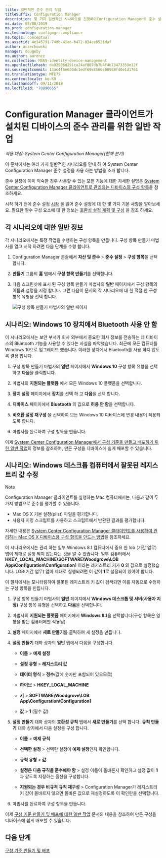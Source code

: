 ```yaml
---
title: 일반적인 준수 관리 작업
titleSuffix: Configuration Manager
description: 몇 가지 일반적인 시나리오를 진행하여Configuration Manager의 준수 설정에 대해 알아봅니다.
ms.date: 05/08/2019
ms.prod: configuration-manager
ms.technology: configmgr-compliance
ms.topic: conceptual
ms.assetid: 4e345791-74db-41ad-b472-024ce6521daf
author: aczechowski
manager: dougeby
ms.author: aaroncz
ms.collection: M365-identity-device-management
ms.openlocfilehash: da92506d291ca24af807db7b4f4b73473359e12f
ms.sourcegitcommit: 13ac4f5e600dc1edf69e8566e00968f40e1d1761
ms.translationtype: MTE75
ms.contentlocale: ko-KR
ms.lasthandoff: 09/11/2019
ms.locfileid: "70890655"
---
```

# <a name="common-tasks-for-managing-compliance-on-devices-with-the-configuration-manager-client"></a>Configuration Manager 클라이언트가 설치된 디바이스의 준수 관리를 위한 일반 작업

*적용 대상: System Center Configuration Manager(현재 분기)*

이 문서에서는 여러 가지 일반적인 시나리오를 안내 하 여 System Center Configuration Manager 준수 설정을 사용 하는 방법을 소개 합니다.  

 준수 설정에 이미 익숙한 경우 사용할 수 있는 모든 기능에 대한 자세한 설명은 [System Center Configuration Manager 클라이언트로 관리되는 디바이스의 구성 항목](../../compliance/deploy-use/create-configuration-items.md)을 참조하세요.  

 시작 하기 전에 준수 설정 [시작](../../compliance/get-started/get-started-with-compliance-settings.md) 을 읽어 준수 설정에 대 한 몇 가지 기본 사항을 알아보세요. 필요한 필수 구성 요소에 대 한 정보는 [호환성 설정 계획 및 구성](../../compliance/plan-design/plan-for-and-configure-compliance-settings.md) 을 참조 하세요.  

## <a name="general-information-for-each-scenario"></a>각 시나리오에 대한 일반 정보  
 각 시나리오에서는 특정 작업을 수행하는 구성 항목을 만듭니다. 구성 항목 만들기 마법사를 열고 시작 하려면 다음 단계를 수행 합니다.  

1.  Configuration Manager 콘솔에서 **자산 및 준수** > **준수 설정** > **구성 항목**을 선택합니다.  

1.  **만들기** 그룹의 **홈** 탭에서 **구성 항목 만들기**를 선택합니다.  

1.  다음 스크린샷에 표시 된 구성 항목 만들기 마법사의 **일반** 페이지에서 구성 항목의 이름과 설명을 지정 합니다. 그런 다음이 문서의 각 시나리오에 대 한 적절 한 구성 항목 유형을 선택 합니다.  

     ![구성 항목 만들기 마법사의 일반 페이지](/sccm/mdm/deploy-use/media/Compliance-Settings-Wizard---1.png)  

## <a name="scenario-disable-bluetooth-on-windows-10-devices"></a>시나리오: Windows 10 장치에서 Bluetooth 사용 안 함

 이 시나리오에서는 보안 부서가 회사 외부에서 중요한 회사 정보를 전송하는 데 디바이스의 Bluetooth 기능을 사용할 수 있다는 사실을 파악했습니다. 최근에 모든 컴퓨터를 Windows 10으로 업그레이드 했습니다. 이러한 장치에서 Bluetooth를 사용 하지 않도록 결정 합니다.  

1. 구성 항목 만들기 마법사의 **일반** 페이지에서 **Windows 10** 구성 항목 유형을 선택하고 **다음**을 클릭합니다.  

2. 마법사의 **지원되는 플랫폼** 에서 모든 Windows 10 플랫폼을 선택합니다.  

3. **장치 설정** 페이지에서 **장치**를 선택 하 고 **다음**을 선택 합니다.  

4. **디바이스** 페이지에서 **Bluetooth** 의 값으로 **허용 안 함**을 선택합니다.  

5. **비호환 설정 재구성** 을 선택하여 모든 Windows 10 디바이스에 변경 내용이 적용되도록 합니다.  

6. 마법사를 완료하여 구성 항목을 만듭니다.  

 이제 [System Center Configuration Manager에서 구성 기준을 만들고 배포하기 위한 일반 작업](../../compliance/plan-design/common-tasks-for-creating-and-deploying-configuration-baselines.md)의 정보를 참조하여, 만든 구성을 디바이스에 쉽게 배포할 수 있습니다.  

## <a name="scenario-remediate-an-incorrect-registry-value-on-windows-desktop-computers"></a>시나리오: Windows 데스크톱 컴퓨터에서 잘못된 레지스트리 값 수정

> [!NOTE] 
> Configuration Manager 클라이언트를 실행하는 Mac 컴퓨터에서는, 다음과 같이 두 가지 방법으로 준수를 평가할 수 있습니다.  
> - Mac OS X 기본 설정(plist) 파일을 평가합니다.
> - 사용자 지정 스크립트를 사용하고 스크립트에서 반환된 결과를 평가합니다.  
>
>자세한 내용은 [System Center Configuration Manager 클라이언트를 사용하여 관리하는 Mac OS X 디바이스용 구성 항목을 만드는 방법](../../compliance/deploy-use/create-configuration-items-for-mac-os-x-devices-managed-with-the-client.md)을 참조하세요.  

 이 시나리오에서는 관리 하는 일부 Windows 8.1 컴퓨터에서 중요 한 lob (기간 업무) 앱이 제대로 실행 되지 않는다는 것을 알 수 있습니다. 일부 컴퓨터에서 **HKEY_LOCAL_MACHINE\SOFTWARE\Woodgrove\LOB App\Configuration\Configuration1** 이라는 레지스트리 키가 **0** 의 값으로 설정했습니다. LOB(기간 업무) 앱이 제대로 실행되려면 이 값이 **1**로 설정되어 있어야 합니다.  

 이 절차에서는 모니터링하여 잘못된 레지스트리 키 값이 검색되면 이를 자동으로 수정하는 구성 항목을 만듭니다.  

1. 구성 항목 만들기 마법사의 **일반** 페이지에서 **Windows 데스크톱 및 서버(사용자 지정)** 구성 항목 유형을 선택하고 **다음**을 선택합니다.  

2. 마법사의 **지원되는 플랫폼** 페이지에서 **Windows 8.1**을 선택합니다(구성 항목은 영향을 받는 컴퓨터에만 적용됨).  

3. **설정** 페이지에서 **새로 만들기**를 클릭하여 새 설정을 만듭니다.  

4. **설정 만들기** 대화 상자의 **일반** 탭에서 다음을 구성합니다.  

   -   **이름** > **예제 설정**  

   -   **설정 유형** > **레지스트리 값**  

   -   **데이터 형식** > **정수**(값에 숫자만 포함되어 있으므로)  

   -   **하이브** > **HKEY_LOCAL_MACHINE**  

   -   **키** > **SOFTWARE\Woodgrove\LOB App\Configuration\Configuration1**  

   -   **값** > **1** (필수 값)  

5. **설정 만들기** 대화 상자의 **호환성 규칙** 탭에서 **새로 만들기**를 선택 합니다. **규칙 만들기** 대화 상자에서 다음 설정을 구성 합니다.  

   -   **이름** > **예제 규칙**  

   -   **선택한 설정** > 선택한 설정이 **예제 설정**인지 확인합니다.

   -   **규칙 유형** > **값**  

   -   **설정은 다음 규칙을 준수해야 함** > 설정 이름이 올바른지 확인하고 설정 값이 **1**과 같도록 지정하는 옵션을 구성합니다.  

   -   **지원되는 경우 비규격 규칙 재구성** > Configuration Manager가 레지스트리 키 값이 올바르지 않으면 올바른 값으로 재설정하도록 이 확인란을 선택합니다.  

6. 마법사를 완료하여 구성 항목을 만듭니다.  

 이제 [구성 기준 만들기 및 배포에 대한 일반 작업](../../compliance/plan-design/common-tasks-for-creating-and-deploying-configuration-baselines.md) 문서의 내용을 참조하여 만든 구성을 디바이스에 쉽게 배포할 수 있습니다.  

## <a name="next-steps"></a>다음 단계

[구성 기준 만들기 및 배포](/sccm/compliance/plan-design/common-tasks-for-creating-and-deploying-configuration-baselines)
